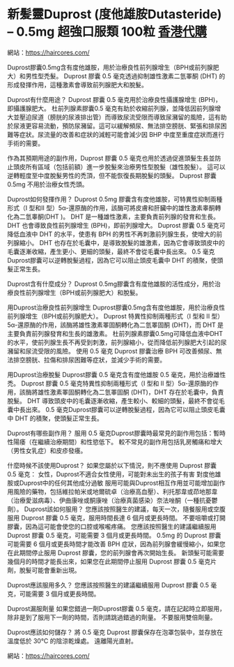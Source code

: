# 新髪靈Duprost (度他雄胺Dutasteride) – 0.5mg 超強口服類 100粒 [香港代購](https://haircores.com/)

網站：https://haircores.com/

Duprost膠囊0.5mg含有度他雄胺，用於治療良性前列腺增生（BPH或前列腺肥大）和男性型禿髮。 Duprost 膠囊 0.5 毫克透過抑制雄性激素二氫睪酮 (DHT) 的形成發揮作用，這種激素會導致前列腺肥大和脫髮。

Duprost有什麼用途？
Duprost 膠囊 0.5 毫克用於治療良性攝護腺增生 (BPH)，即攝護腺肥大。 杜前列腺素膠囊0.5 毫克有助於收縮前列腺，並降低因前列腺增大並壓迫尿道（膀胱的尿液排出管）而導致尿流受限而導致尿瀦留的風險，這有助於尿液更容易流動，預防尿瀦留。這可以緩解頻尿、無法排空膀胱、緊張和排尿困難等症狀。尿流量的改善和症狀的減輕可能會減少因 BHP 中度至重度症狀而進行手術的需要。

作為其預期用途的副作用，Duprost 膠囊 0.5 毫克也用於透過促進頭髮生長並防止頭皮所有區域（包括前額）進一步脫髮來治療男性型脫髮（雄性脫髮）。 這可以逆轉輕度至中度脫髮男性的禿頂，但不能恢復長期脫髮的頭髮。 Duprost 膠囊 0.5mg 不用於治療女性禿頭。

Duprost如何發揮作用？
Duprost 0.5mg 膠囊含有度他雄胺，可特異性抑制兩種形式（I 型和II 型）5α-還原酶的作用，該酶可將皮膚和肝臟中的雄性激素睾酮轉化為二氫睾酮(DHT )。 DHT 是一種雄性激素，主要負責前列腺的發育和生長。 DHT 也會導致良性前列腺增生 (BPH)，即前列腺增大。 Duprost 膠囊 0.5 毫克可降低血液中 DHT 的水平，使患有 BPH 的男性不再刺激前列腺生長，使增大的前列腺縮小。 DHT 也存在於毛囊中，是導致脫髮的雄激素，因為它會導致頭皮中的毛囊逐漸收縮，產生更小、更細的頭髮，最終不會從毛囊中長出來。 0.5 毫克Duprost膠囊可以逆轉脫髮過程，因為它可以阻止頭皮毛囊中 DHT 的積聚，使頭髮正常生長。

Duprost含有什麼成分？
Duprost 0.5mg膠囊含有度他雄胺的活性成分，用於治療良性前列腺增生（BPH或前列腺肥大）和脫髮。

用Duprost治療良性前列腺增生
Duprost膠囊0.5mg含有度他雄胺，用於治療良性前列腺增生（BPH或前列腺肥大）。 Duprost 特異性抑制兩種形式（I 型和 II 型）5α-還原酶的作用，該酶將雄性激素睪固酮轉化為二氫睪固酮 (DHT)，而 DHT 是主要負責前列腺發育和生長的雄激素。 杜前列腺素膠囊0.5mg可降低血液中DHT的水平，使前列腺生長不再受到刺激，前列腺縮小，從而降低前列腺肥大引起的尿瀦留和尿流受限的風險。 使用 0.5 毫克 Duprost 膠囊治療 BPH 可改善頻尿、無法排空膀胱、拉傷和排尿困難等症狀，並減少手術的需要。

用Duprost治療脫髮
Duprost膠囊 0.5 毫克含有度他雄胺 0.5 毫克，用於治療雄性禿。 Duprost 膠囊 0.5 毫克特異性抑制兩種形式（I 型和 II 型）5α-還原酶的作用，該酶將雄性激素睪固酮轉化為二氫睪固酮 (DHT)，DHT 存在於毛囊中，負責脫髮。 DHT 導致頭皮中的毛囊逐漸收縮，產生較小、較細的頭髮，最終不會從毛囊中長出來。 0.5 毫克Duprost膠囊可以逆轉脫髮過程，因為它可以阻止頭皮毛囊中 DHT 的積聚，使頭髮正常生長。

 

Duprost有哪些副作用？
服用 0.5 毫克Duprost膠囊時最常見的副作用包括：暫時性陽痿（在繼續治療期間）和性慾低下。 較不常見的副作用包括乳房觸痛和增大（男性女乳症）和皮疹發癢。

什麼時候不該使用Duprost？
如果您屬於以下情況，則不應使用 Duprost 膠囊 0.5 毫克：
女性，Duprost不適合女性使用，可能對未出生的孩子有害
對度他雄胺或Duprost中的任何其他成分過敏
服用可能與Duprost相互作用並可能增加副作用風險的藥物，包括維拉帕米或地爾硫卓（治療高血壓）、利托那韋或茚地那韋（治療愛滋病毒）、伊曲康唑或酮康唑（治療真菌感染）奈法唑酮（一種抗憂鬱劑）。
Duprost該如何服用？
您應該按照醫生的建議，每天一次，隨餐服用或空腹服用 Duprost 膠囊 0.5 毫克，服用時間長達 6 個月或更長時間。 不要咀嚼或打開膠囊，因為這可能會使您的口腔或喉嚨疼痛。 您應該按照醫生的建議繼續服用 Duprost 膠囊 0.5 毫克，可能需要 3 個月或更長時間。 0.5mg 的 Duprost 膠囊可能需要 6 個月或更長時間才能改善 BPH 症狀，因為前列腺會緩慢縮小，如果您在此期間停止服用 Duprost 膠囊，您的前列腺會再次開始生長。 新頭髮可能需要幾個月的時間才能長出來，如果您在此期間停止服用 Duprost 膠囊 0.5 毫克片劑，脫髮可能會重新出現。

Duprost應該服用多久？
您應該按照醫生的建議繼續服用 Duprost 膠囊 0.5 毫克，可能需要 3 個月或更長時間。

Duprost漏服劑量
如果您錯過一劑Duprost膠囊 0.5 毫克，請在記起時立即服用，除非是到了服用下一劑的時間，否則請跳過錯過的劑量。 不要服用雙倍劑量。

Duprost應該如何儲存？
將 0.5 毫克 Duprost 膠囊保存在泡罩包裝中，並存放在溫度低於 30°C 的陰涼乾燥處。 遠離陽光直射。

網站：https://haircores.com/
